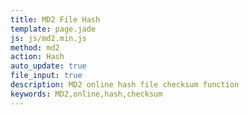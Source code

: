 ```yaml
---
title: MD2 File Hash
template: page.jade
js: js/md2.min.js
method: md2
action: Hash
auto_update: true
file_input: true
description: MD2 online hash file checksum function
keywords: MD2,online,hash,checksum
---
```

